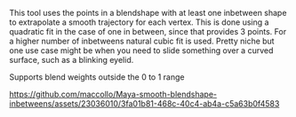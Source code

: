 This tool uses the points in a blendshape with at least one inbetween shape to extrapolate a smooth trajectory for each vertex. This is done using a quadratic fit in the case of one in between, since that provides 3 points.
For a higher number of inbetweens natural cubic fit is used. Pretty niche but one use case might be when you need to slide something over a curved surface, such as a blinking eyelid.

Supports blend weights outside the 0 to 1 range



https://github.com/maccollo/Maya-smooth-blendshape-inbetweens/assets/23036010/3fa01b81-468c-40c4-ab4a-c5a63b0f4583

